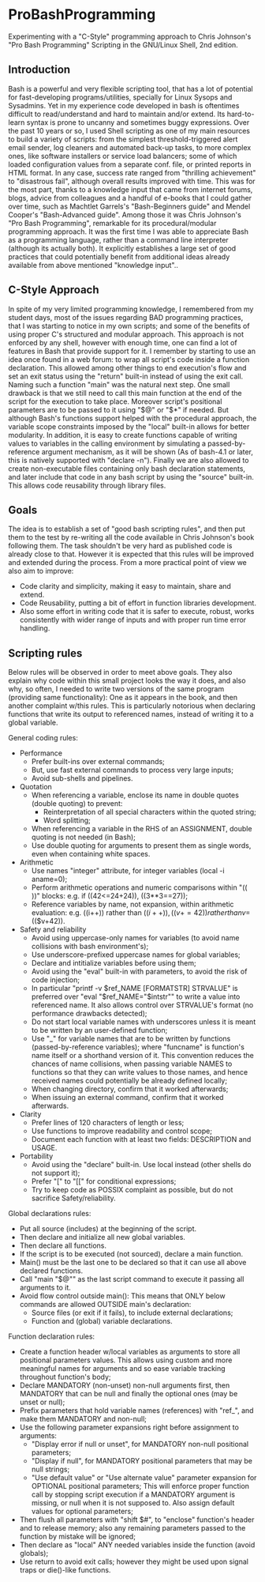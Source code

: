 # ProBashProgramming
Experimenting with a "C-Style" programming approach to Chris Johnson's "Pro Bash Programming" Scripting in the GNU/Linux
Shell, 2nd edition.

Introduction
------------
Bash is a powerful and very flexible scripting tool, that has a lot of potential for fast-developing programs/utilities,
specially for Linux Sysops and Sysadmins. Yet in my experience code developed in bash is oftentimes difficult to
read/understand and hard to maintain and/or extend. Its hard-to-learn syntax is prone to uncanny and sometimes buggy
expressions.
Over the past 10 years or so, I used Shell scripting as one of my main resources to build a variety of scripts: from the
simplest threshold-triggered alert email sender, log cleaners and automated back-up tasks, to more complex ones, like
software installers or service load balancers; some of which loaded configuration values from a separate conf. file, or
printed reports in HTML format. In any case, success rate ranged from "thrilling achievement" to "disastrous fail",
although overall results improved with time. This was for the most part, thanks to a knowledge input that came from
internet forums, blogs, advice from colleagues and a handful of e-books that I could gather over time, such as Machtlet
Garrels's "Bash-Beginners guide" and Mendel Cooper's "Bash-Advanced guide". Among those it was Chris Johnson's 
"Pro Bash Programming", remarkable for its procedural/modular programming approach. It was the first time I was able to
appreciate Bash as a programming language, rather than a command line interpreter (although its actually both). It
explicitly establishes a large set of good practices that could potentially benefit from additional ideas already
available from above mentioned "knowledge input"..

C-Style Approach
----------------
In spite of my very limited programming knowledge, I remembered from my student days, most of the issues regarding BAD
programming practices, that I was starting to notice in my own scripts; and some of the benefits of using proper C's
structured and modular approach. This approach is not enforced by any shell, however with enough time, one can find a 
lot of features in Bash that provide support for it. I remember by starting to use an idea once found in a web forum: to
wrap all script's code inside a function declaration. This allowed among other things to end execution's flow and set an
exit status using the "return" built-in instead of using the exit call. Naming such a function "main" was the natural
next step. One small drawback is that we still need to call this main function at the end of the script for the 
execution to take place. Moreover script's positional parameters are to be passed to it using "$@" or "$*" if needed.
But although Bash's functions support helped with the procedural approach, the variable scope constraints imposed by the
"local" built-in allows for better modularity. In addition, it is easy to create functions capable of writing values to
variables in the calling environment by simulating a passed-by-reference argument mechanism, as it will be shown (As of
bash-4.1 or later, this is natively supported with "declare -n").
Finally we are also allowed to create non-executable files containing only bash declaration statements, and later 
include that code in any bash script by using the "source" built-in. This allows code reusability through library files.

Goals
-----
The idea is to establish a set of "good bash scripting rules", and then put them to the test by re-writing all the code
available in Chris Johnson's book following them. The task shouldn't be very hard as published code is already close to
that. However it is expected that this rules will be improved and extended during the process. 
From a more practical point of view we also aim to improve:
* Code clarity and simplicity, making it easy to maintain, share and extend.
* Code Reusability, putting a bit of effort in function libraries development.
* Also some effort in writing code that it is safer to execute, robust, works consistently with wider range of inputs
  and with proper run time error handling. 

Scripting rules
---------------
Below rules will be observed in order to meet above goals. They also explain why code within this small project looks
the way it does, and also why, so often, I needed to write two versions of the same program (providing same
functionality): One as it appears in the book, and then another complaint w/this rules. This is particularly notorious
when declaring functions that write its output to referenced names, instead of writing it to a global variable.

General coding rules:
* Performance
  * Prefer built-ins over external commands;
  * But, use fast external commands to process very large inputs;
  * Avoid sub-shells and pipelines.
* Quotation
  * When referencing a variable, enclose its name in double quotes (double quoting) to prevent:
    * Reinterpretation of all special characters within the quoted string;
    * Word splitting;
  * When referencing a variable in the RHS of an ASSIGNMENT, double quoting is not needed (in Bash);
  * Use double quoting for arguments to present them as single words, even when containing white spaces.
* Arithmetic
  * Use names "integer" attribute, for integer variables (local -i aname=0);
  * Perform arithmetic operations and numeric comparisons within "(( ))" blocks: e.g. if ((42<=24+24)), ((3**3==27));
  * Reference variables by name, not expansion, within arithmetic evaluation: e.g. ((i++)) rather than (($i++)),
    ((v+=42)) rather than v=$(($v+42)).
* Safety and reliability
  * Avoid using uppercase-only names for variables (to avoid name collisions with bash environment's);
  * Use underscore-prefixed uppercase names for global variables;
  * Declare and intitialize variables before using them;
  * Avoid using the "eval" built-in with parameters, to avoid the risk of code injection;
  * In particular "printf -v $ref_NAME [FORMATSTR] STRVALUE" is preferred over "eval "$ref_NAME=\"$intstr\"" to write
    a value into referenced name. It also allows control over STRVALUE's format (no performance drawbacks detected);
  * Do not start local variable names with underscores unless it is meant to be written by an user-defined function;
  * Use "_<funcname>" for variable names that are to be written by functions (passed-by-reference variables); where
    "funcname" is function's name itself or a shorthand version of it. This convention reduces the chances of name
    collisions, when passing variable NAMES to functions so that they can write values to those names, and hence
    received names could potentially be already defined locally;
  * When changing directory, confirm that it worked afterwards;
  * When issuing an external command, confirm that it worked afterwards.
* Clarity
  * Prefer lines of 120 characters of length or less;
  * Use functions to improve readability and control scope;
  * Document each function with at least two fields: DESCRIPTION and USAGE.
* Portability
  * Avoid using the "declare" built-in. Use local instead (other shells do not support it);
  * Prefer "[" to "[[" for conditional expressions;
  * Try to keep code as POSSIX complaint as possible, but do not sacrifice Safety/reliability.

Global declarations rules:
* Put all source (includes) at the beginning of the script.
* Then declare and initialize all new global variables.
* Then declare all functions.
* If the script is to be executed (not sourced), declare a main function.
* Main() must be the last one to be declared so that it can use all above declared functions.
* Call "main "$@"" as the last script command to execute it passing all arguments to it.
* Avoid flow control outside main(): This means that ONLY below commands are allowed OUTSIDE main's declaration:
  * Source files (or exit if it fails), to include external declarations;
  * Function and (global) variable declarations.

Function declaration rules:
* Create a function header w/local variables as arguments to store all positional parameters values. This allows
  using custom and more meaningful names for arguments and so ease variable tracking throughout function's body;
* Declare MANDATORY (non-unset) non-null arguments first, then MANDATORY that can be null and finally the optional ones
  (may be unset or null);
* Prefix parameters that hold variable names (references) with "ref_", and make them MANDATORY and non-null;
* Use the following parameter expansions right before assignment to arguments:
  * "Display error if null or unset", for MANDATORY non-null positional parameters;
  * "Display if null", for MANDATORY positional parameters that may be null strings; 
  * "Use default value" or "Use alternate value" parameter expansion for OPTIONAL positional parameters;
  This will enforce proper function call by stopping script execution if a MANDATORY argument is missing, or null when
  it is not supposed to. Also assign default values for optional parameters;
* Then flush all parameters with "shift $#", to "enclose" function's header and to release memory; also any remaining
  parameters passed to the function by mistake will be ignored;
* Then declare as "local" ANY needed variables inside the function (avoid globals);
* Use return to avoid exit calls; however they might be used upon signal traps or die()-like functions.
